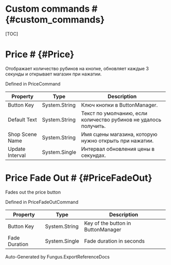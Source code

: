 # Custom commands # {#custom_commands}

[TOC]
# Price # {#Price}
Отображает количество рубинов на кнопке, обновляет каждые 3 секунды и открывает магазин при нажатии.

Defined in PriceCommand

Property | Type | Description
 --- | --- | ---
Button Key | System.String | Ключ кнопки в ButtonManager.
Default Text | System.String | Текст по умолчанию, если количество рубинов не удалось получить.
Shop Scene Name | System.String | Имя сцены магазина, которую нужно открыть при нажатии.
Update Interval | System.Single | Интервал обновления цены в секундах.

# Price Fade Out # {#PriceFadeOut}
Fades out the price button

Defined in PriceFadeOutCommand

Property | Type | Description
 --- | --- | ---
Button Key | System.String | Key of the button in ButtonManager
Fade Duration | System.Single | Fade duration in seconds

Auto-Generated by Fungus.ExportReferenceDocs
